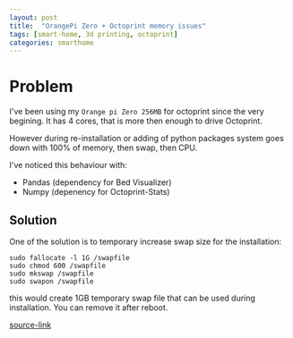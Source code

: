 ```yaml
---
layout: post
title:  "OrangePi Zero + Octoprint memory issues"
tags: [smart-home, 3d printing, octoprint]
categories: smarthome
---
```


# Problem
I've been using my `Orange pi Zero 256MB` for octoprint since the very begining. It has 4 cores, that is more then enough to drive Octoprint.

However during re-installation or adding of python packages system goes down with 100% of memory, then swap, then CPU.

I've noticed this behaviour with:
* Pandas (dependency for Bed Visualizer)
* Numpy  (depenency for  Octoprint-Stats)

## Solution
One of the solution is to temporary increase swap size for the installation:

```
sudo fallocate -l 1G /swapfile
sudo chmod 600 /swapfile
sudo mkswap /swapfile
sudo swapon /swapfile
```

this would create 1GB temporary swap file that can be used during installation. You can remove it after reboot.

[source-link][swap-solution]



[swap-solution]: https://www.2daygeek.com/add-extend-increase-swap-space-memory-file-partition-linux/